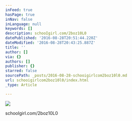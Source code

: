 ```yaml
---
inFeed: true
hasPage: true
inNav: false
inLanguage: null
keywords: []
description: schooIgirl.com/2boz10L0
datePublished: '2016-08-28T20:51:44.220Z'
dateModified: '2016-08-28T20:43:25.887Z'
title: ''
author: []
via: {}
authors: []
publisher: {}
starred: false
sourcePath: _posts/2016-08-28-schooigirlcom2boz10l0.md
url: schooigirlcom2boz10l0/index.html
_type: Article

---
```

![](https://the-grid-user-content.s3-us-west-2.amazonaws.com/e6766924-1899-4e18-91b3-d06e6e75ce2b.jpg)

schooIgirl.com/2boz10L0